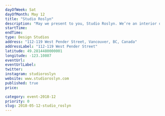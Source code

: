```yaml
---
dayOfWeek: Sat
dayOfMonth: May 12
title: "Studio Roslyn"
description: "May we present to you, Studio Roslyn. We’re an interior design studio based in Vancouver, British Columbia. We specialize in developing design solutions for the built environments that are integral to the success of our client's businesses. Put simply, we believe that creativity is not in conflict with commerce. Our work crosses the boundaries between art and design, fashion, and architecture—while keeping a sense of vivacity throughout.<br> <br> Roslyn plays the role of our muse and is at the core of what defines our spirit, ethos and aesthetic. Roslyn is fearless, provocative, and intelligent.<br> <br> So what’s our secret? Simple; we listen, research, listen some more, ideate and execute!<br> "
startTime: 
endTime: 
type: Design Studios
address: "112-119 West Pender Street, Vancouver, BC, Canada"
addressLabel: "112-119 West Pender Street"
latitude: 49.2814480000001
longitude: -123.10807
eventUrl: 
eventUrlLabel: 
twitter: 
instagram: studioroslyn
website: www.studioroslyn.com
published: true
price: 

category: event-2018-12
priority: 0
slug: 2018-05-12-studio_roslyn
---
```

